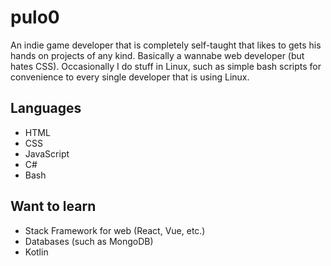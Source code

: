# pulo0

An indie game developer that is completely self-taught that likes to gets his hands on projects of any kind. Basically a wannabe web developer (but hates CSS). Occasionally I do stuff in Linux, such as simple bash scripts for convenience to every single developer that is using Linux.

## Languages
- HTML
- CSS
- JavaScript
- C#
- Bash

## Want to learn
- Stack Framework for web (React, Vue, etc.)
- Databases (such as MongoDB)
- Kotlin